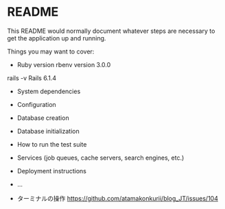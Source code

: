 # README

This README would normally document whatever steps are necessary to get the
application up and running.

Things you may want to cover:

* Ruby version
rbenv version
3.0.0

rails -v
Rails 6.1.4


* System dependencies

* Configuration

* Database creation

* Database initialization

* How to run the test suite

* Services (job queues, cache servers, search engines, etc.)

* Deployment instructions

* ...

* ターミナルの操作
https://github.com/atamakonkurii/blog_JT/issues/104
